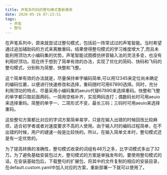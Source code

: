 ```yaml
---
title: 声笔系列码的整句模式重新袭来
date: 2020-05-16 07:23:51
tags:
  - 声笔
  - 整句
---
```


在声笔系列中，原来就尝试过整句模式，包括前一阵常试过的声笔智能。当时希望通过追加辅助码的方式来离散重码，结果使得整句模式的学习难度增大了,而且未能利用顶功大小编码集的优势。声笔智能试图模仿拼音输入法的灵活多变，也没有利用好顶功。现在终于想到了简单有效的办法，实现了优化的简码、快码和飞码的整句模式，分别称为简整、快整和飞整。

<!--more-->

这个简单有效的办法就是，尽量保持单字编码简单,可以用12345来定位尚未确定的编码位置，以便进行快速修改和选择，重码随时可用67890选择。同时，充分利用顶功的特点，尽量采用小编码集的aeuio代替67890来选择重码。快整和飞整的单字都只取前面两码，一简用空格补齐，实现两码连打；偶数码长时可用aeuio来选择重码。简整的单字一、二简形式不变，最长三码；三码时可用aeuio来选择重码。

这些整句方案都比对应的字词方案简单易学，只是在输入出错的时候回改比较麻烦，适合初学者或者对速度要求不高的人使用。由于输入时的编码过程简单，在不出错的时候，用户的键速一般是比较快的。所以，在输入简单文本时，整句模式还是有一定优势的。

为了提高转换的准确性，整句模式收录的词组有48万之多，比字词模式多出了32万。为了避免基础安装包过大，整句模式的方案是单独发布的。要使用整句模式的话，在安装基础包后，下载整句的扩展包，将其中的文件复制的相应的安装目录，在default.custom.yaml中加入对应的方案，重新部署一下就可以使用了。
